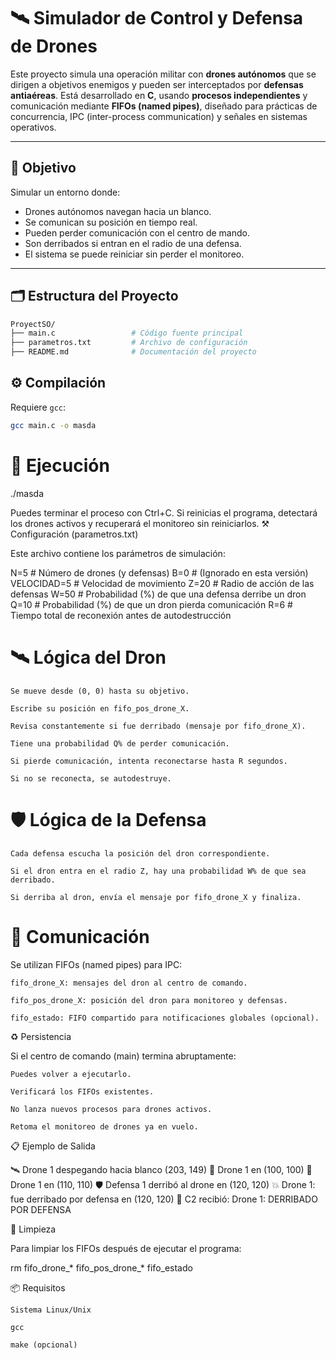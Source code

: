 # 🛰️ Simulador de Control y Defensa de Drones

Este proyecto simula una operación militar con **drones autónomos** que se dirigen a objetivos enemigos y pueden ser interceptados por **defensas antiaéreas**. Está desarrollado en **C**, usando **procesos independientes** y comunicación mediante **FIFOs (named pipes)**, diseñado para prácticas de concurrencia, IPC (inter-process communication) y señales en sistemas operativos.

---

## 🧠 Objetivo

Simular un entorno donde:

- Drones autónomos navegan hacia un blanco.
- Se comunican su posición en tiempo real.
- Pueden perder comunicación con el centro de mando.
- Son derribados si entran en el radio de una defensa.
- El sistema se puede reiniciar sin perder el monitoreo.

---

## 🗂️ Estructura del Proyecto

```bash
ProyectSO/
├── main.c                 # Código fuente principal
├── parametros.txt         # Archivo de configuración
├── README.md              # Documentación del proyecto
```
## ⚙️ Compilación

Requiere `gcc`:

```bash
gcc main.c -o masda
```

# 🚀 Ejecución

./masda

Puedes terminar el proceso con Ctrl+C. Si reinicias el programa, detectará los drones activos y recuperará el monitoreo sin reiniciarlos.
⚒️ Configuración (parametros.txt)

Este archivo contiene los parámetros de simulación:

N=5             # Número de drones (y defensas)
B=0             # (Ignorado en esta versión)
VELOCIDAD=5     # Velocidad de movimiento
Z=20            # Radio de acción de las defensas
W=50            # Probabilidad (%) de que una defensa derribe un dron
Q=10            # Probabilidad (%) de que un dron pierda comunicación
R=6             # Tiempo total de reconexión antes de autodestrucción

# 🛰️ Lógica del Dron

    Se mueve desde (0, 0) hasta su objetivo.

    Escribe su posición en fifo_pos_drone_X.

    Revisa constantemente si fue derribado (mensaje por fifo_drone_X).

    Tiene una probabilidad Q% de perder comunicación.

    Si pierde comunicación, intenta reconectarse hasta R segundos.

    Si no se reconecta, se autodestruye.

# 🛡️ Lógica de la Defensa

    Cada defensa escucha la posición del dron correspondiente.

    Si el dron entra en el radio Z, hay una probabilidad W% de que sea derribado.

    Si derriba al dron, envía el mensaje por fifo_drone_X y finaliza.

# 📡 Comunicación

Se utilizan FIFOs (named pipes) para IPC:

    fifo_drone_X: mensajes del dron al centro de comando.

    fifo_pos_drone_X: posición del dron para monitoreo y defensas.

    fifo_estado: FIFO compartido para notificaciones globales (opcional).

♻️ Persistencia

Si el centro de comando (main) termina abruptamente:

    Puedes volver a ejecutarlo.

    Verificará los FIFOs existentes.

    No lanza nuevos procesos para drones activos.

    Retoma el monitoreo de drones ya en vuelo.

📋 Ejemplo de Salida

🛰️ Drone 1 despegando hacia blanco (203, 149)
📡 Drone 1 en (100, 100)
📡 Drone 1 en (110, 110)
🛡️ Defensa 1 derribó al drone en (120, 120)
💥 Drone 1: fue derribado por defensa en (120, 120)
📩 C2 recibió: Drone 1: DERRIBADO POR DEFENSA

🧹 Limpieza

Para limpiar los FIFOs después de ejecutar el programa:

rm fifo_drone_* fifo_pos_drone_* fifo_estado

📦 Requisitos

    Sistema Linux/Unix

    gcc

    make (opcional)
